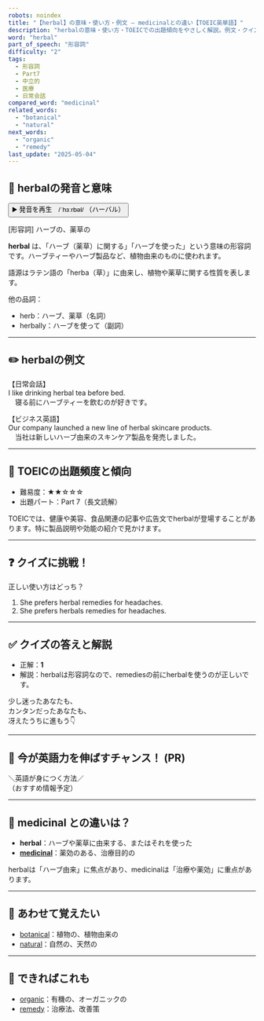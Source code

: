 ```yaml
---
robots: noindex
title: "【herbal】の意味・使い方・例文 ― medicinalとの違い【TOEIC英単語】"
description: "herbalの意味・使い方・TOEICでの出題傾向をやさしく解説。例文・クイズ付きでmedicinalとの違いもわかりやすく学べます。"
word: "herbal"
part_of_speech: "形容詞"
difficulty: "2"
tags:
  - 形容詞
  - Part7
  - 中立的
  - 医療
  - 日常会話
compared_word: "medicinal"
related_words:
  - "botanical"
  - "natural"
next_words:
  - "organic"
  - "remedy"
last_update: "2025-05-04"
---
```


## 🔰 herbalの発音と意味

<button class="play-audio" onclick="playTTS('herbal')">
  <span class="play-audio-main">
    ▶️ 発音を再生　/ˈhɜːrbəl/
  </span>
  <span class="play-audio-sub">
    （ハーバル）
  </span>
</button>

[形容詞] ハーブの、薬草の

**herbal** は、「ハーブ（薬草）に関する」「ハーブを使った」という意味の形容詞です。ハーブティーやハーブ製品など、植物由来のものに使われます。

語源はラテン語の「herba（草）」に由来し、植物や薬草に関する性質を表します。

他の品詞：  
- herb：ハーブ、薬草（名詞）
- herbally：ハーブを使って（副詞）

---

## ✏️ herbalの例文

【日常会話】  
I like drinking herbal tea before bed.  
　寝る前にハーブティーを飲むのが好きです。

【ビジネス英語】  
Our company launched a new line of herbal skincare products.  
　当社は新しいハーブ由来のスキンケア製品を発売しました。

---

## 🎯 TOEICの出題頻度と傾向

- 難易度：★★☆☆☆
- 出題パート：Part 7（長文読解）

TOEICでは、健康や美容、食品関連の記事や広告文でherbalが登場することがあります。特に製品説明や効能の紹介で見かけます。

---

## ❓ クイズに挑戦！

正しい使い方はどっち？

1. She prefers herbal remedies for headaches.  
2. She prefers herbals remedies for headaches.

---

## ✅ クイズの答えと解説

- 正解：**1**
- 解説：herbalは形容詞なので、remediesの前にherbalを使うのが正しいです。

少し迷ったあなたも、  
カンタンだったあなたも、  
冴えたうちに進もう👇️

---

## 🚀 今が英語力を伸ばすチャンス！ (PR)

<div class="info-center">
＼英語が身につく方法／<br>  
（おすすめ情報予定）
</div>

---

## 🤔  medicinal との違いは？

- **herbal**：ハーブや薬草に由来する、またはそれを使った
- **[medicinal](/word/medicinal)**：薬効のある、治療目的の

herbalは「ハーブ由来」に焦点があり、medicinalは「治療や薬効」に重点があります。

---

## 🧩 あわせて覚えたい

- [botanical](/word/botanical)：植物の、植物由来の
- [natural](/word/natural)：自然の、天然の

---

## 📖 できればこれも

- [organic](/word/organic)：有機の、オーガニックの
- [remedy](/word/remedy)：治療法、改善策

<!-- cvid: aid48_bid00 -->
